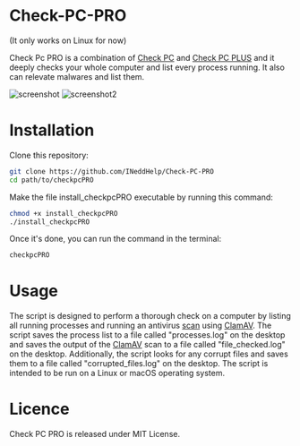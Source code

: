 # Check-PC-PRO

(It only works on Linux for now)

Check Pc PRO is a combination of [Check PC](https://github.com/INeddHelp/CheckPC) and [Check PC PLUS](https://github.com/INeddHelp/CheckPcPLUS) and it deeply checks your whole computer and list every process running. It also can relevate malwares and list them.

![screenshot](https://i.ibb.co/FB595J4/Screenshot-from-2023-04-21-21-52-56.png)
![screenshot2](https://i.ibb.co/J2ssZKS/Screenshot-from-2023-04-21-21-53-37.png)

# Installation 

Clone this repository:

```bash
git clone https://github.com/INeddHelp/Check-PC-PRO
cd path/to/checkpcPRO
```

Make the file install_checkpcPRO executable by running this command:
```bash
chmod +x install_checkpcPRO
./install_checkpcPRO
```

Once it's done, you can run the command in the terminal:
```bash
checkpcPRO  
```

# Usage 

The script is designed to perform a thorough check on a computer by listing all running processes and running an antivirus [scan](https://github.com/kylefarris/clamscan) using [ClamAV](https://github.com/Cisco-Talos/clamav). The script saves the process list to a file called "processes.log" on the desktop and saves the output of the [ClamAV](https://github.com/Cisco-Talos/clamav) scan to a file called "file_checked.log" on the desktop. Additionally, the script looks for any corrupt files and saves them to a file called "corrupted_files.log" on the desktop. The script is intended to be run on a Linux or macOS operating system.

# Licence 

Check PC PRO is released under MIT License.
